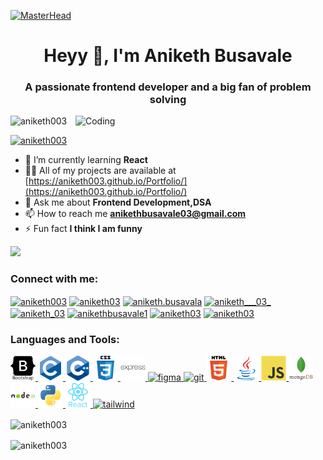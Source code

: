 [![MasterHead](https://www.lenny76.com/wp-content/uploads/2018/03/hello-world.jpg)](https://aniketh003.github.io/Portfolio/)
<h1 align="center">Heyy 👋, I'm Aniketh Busavale</h1>
<h3 align="center">
  A passionate frontend developer and a big fan of problem solving
</h3>
<img
  align="right"
  alt="Coding"
  width="400"
  src="https://cdn.dribbble.com/users/1162077/screenshots/4649464/skatter-programmer.gif"
/>
<p align="left">
  <img
    src="https://komarev.com/ghpvc/?username=aniketh003&label=Profile%20views&color=0e75b6&style=flat"
    alt="aniketh003"
  />
</p>

<p align="left">
  <a href="https://twitter.com/aniketh003" target="blank"
    ><img
      src="https://img.shields.io/twitter/follow/aniketh003?logo=twitter&style=for-the-badge"
      alt="aniketh003"
  /></a>
</p>

- 🌱 I’m currently learning **React** 
- 👨‍💻 All of my projects are available at [https://aniketh003.github.io/Portfolio/](https://aniketh003.github.io/Portfolio/)
- 💬 Ask me about **Frontend Development,DSA**
- 📫 How to reach me **anikethbusavale03@gmail.com**
- ⚡ Fun fact **I think I am funny**

![](https://quotes-github-readme.vercel.app/api?type=horizontal&theme=dark)
<h3 align="left">Connect with me:</h3>
<p align="left">
  <a href="https://twitter.com/aniketh003" target="blank"
    ><img
      align="center"
      src="https://raw.githubusercontent.com/rahuldkjain/github-profile-readme-generator/master/src/images/icons/Social/twitter.svg"
      alt="aniketh003"
      height="30"
      width="40"
  /></a>
  <a href="https://linkedin.com/in/aniketh03" target="blank"
    ><img
      align="center"
      src="https://raw.githubusercontent.com/rahuldkjain/github-profile-readme-generator/master/src/images/icons/Social/linked-in-alt.svg"
      alt="aniketh03"
      height="30"
      width="40"
  /></a>
  <a href="https://fb.com/aniketh.busavala" target="blank"
    ><img
      align="center"
      src="https://raw.githubusercontent.com/rahuldkjain/github-profile-readme-generator/master/src/images/icons/Social/facebook.svg"
      alt="aniketh.busavala"
      height="30"
      width="40"
  /></a>
  <a href="https://instagram.com/aniketh___03_" target="blank"
    ><img
      align="center"
      src="https://raw.githubusercontent.com/rahuldkjain/github-profile-readme-generator/master/src/images/icons/Social/instagram.svg"
      alt="aniketh___03_"
      height="30"
      width="40"
  /></a>
  <a href="https://www.codechef.com/users/aniketh_03" target="blank"
    ><img
      align="center"
      src="https://cdn.jsdelivr.net/npm/simple-icons@3.1.0/icons/codechef.svg"
      alt="aniketh_03"
      height="30"
      width="40"
  /></a>
  <a href="https://www.hackerrank.com/anikethbusavale1" target="blank"
    ><img
      align="center"
      src="https://raw.githubusercontent.com/rahuldkjain/github-profile-readme-generator/master/src/images/icons/Social/hackerrank.svg"
      alt="anikethbusavale1"
      height="30"
      width="40"
  /></a>
  <a href="https://www.leetcode.com/aniketh03" target="blank"
    ><img
      align="center"
      src="https://raw.githubusercontent.com/rahuldkjain/github-profile-readme-generator/master/src/images/icons/Social/leet-code.svg"
      alt="aniketh03"
      height="30"
      width="40"
  /></a>
  <a href="https://auth.geeksforgeeks.org/user/aniketh03" target="blank"
    ><img
      align="center"
      src="https://raw.githubusercontent.com/rahuldkjain/github-profile-readme-generator/master/src/images/icons/Social/geeks-for-geeks.svg"
      alt="aniketh03"
      height="30"
      width="40"
  /></a>
</p>

<h3 align="left">Languages and Tools:</h3>
<p align="left">
  <a href="https://getbootstrap.com" target="_blank" rel="noreferrer">
    <img
      src="https://raw.githubusercontent.com/devicons/devicon/master/icons/bootstrap/bootstrap-plain-wordmark.svg"
      alt="bootstrap"
      width="40"
      height="40"
    />
  </a>
  <a href="https://www.cprogramming.com/" target="_blank" rel="noreferrer">
    <img
      src="https://raw.githubusercontent.com/devicons/devicon/master/icons/c/c-original.svg"
      alt="c"
      width="40"
      height="40"
    />
  </a>
  <a href="https://www.w3schools.com/cpp/" target="_blank" rel="noreferrer">
    <img
      src="https://raw.githubusercontent.com/devicons/devicon/master/icons/cplusplus/cplusplus-original.svg"
      alt="cplusplus"
      width="40"
      height="40"
    />
  </a>
  <a href="https://www.w3schools.com/css/" target="_blank" rel="noreferrer">
    <img
      src="https://raw.githubusercontent.com/devicons/devicon/master/icons/css3/css3-original-wordmark.svg"
      alt="css3"
      width="40"
      height="40"
    />
  </a>
  <a href="https://expressjs.com" target="_blank" rel="noreferrer">
    <img
      src="https://raw.githubusercontent.com/devicons/devicon/master/icons/express/express-original-wordmark.svg"
      alt="express"
      width="40"
      height="40"
    />
  </a>
  <a href="https://www.figma.com/" target="_blank" rel="noreferrer">
    <img
      src="https://www.vectorlogo.zone/logos/figma/figma-icon.svg"
      alt="figma"
      width="40"
      height="40"
    />
  </a>
  <a href="https://git-scm.com/" target="_blank" rel="noreferrer">
    <img
      src="https://www.vectorlogo.zone/logos/git-scm/git-scm-icon.svg"
      alt="git"
      width="40"
      height="40"
    />
  </a>
  <a href="https://www.w3.org/html/" target="_blank" rel="noreferrer">
    <img
      src="https://raw.githubusercontent.com/devicons/devicon/master/icons/html5/html5-original-wordmark.svg"
      alt="html5"
      width="40"
      height="40"
    />
  </a>
  <a href="https://www.java.com" target="_blank" rel="noreferrer">
    <img
      src="https://raw.githubusercontent.com/devicons/devicon/master/icons/java/java-original.svg"
      alt="java"
      width="40"
      height="40"
    />
  </a>
  <a
    href="https://developer.mozilla.org/en-US/docs/Web/JavaScript"
    target="_blank"
    rel="noreferrer"
  >
    <img
      src="https://raw.githubusercontent.com/devicons/devicon/master/icons/javascript/javascript-original.svg"
      alt="javascript"
      width="40"
      height="40"
    />
  </a>
  <a href="https://www.mongodb.com/" target="_blank" rel="noreferrer">
    <img
      src="https://raw.githubusercontent.com/devicons/devicon/master/icons/mongodb/mongodb-original-wordmark.svg"
      alt="mongodb"
      width="40"
      height="40"
    />
  </a>
  <a href="https://nodejs.org" target="_blank" rel="noreferrer">
    <img
      src="https://raw.githubusercontent.com/devicons/devicon/master/icons/nodejs/nodejs-original-wordmark.svg"
      alt="nodejs"
      width="40"
      height="40"
    />
  </a>
  <a href="https://www.python.org" target="_blank" rel="noreferrer">
    <img
      src="https://raw.githubusercontent.com/devicons/devicon/master/icons/python/python-original.svg"
      alt="python"
      width="40"
      height="40"
    />
  </a>
  <a href="https://reactjs.org/" target="_blank" rel="noreferrer">
    <img
      src="https://raw.githubusercontent.com/devicons/devicon/master/icons/react/react-original-wordmark.svg"
      alt="react"
      width="40"
      height="40"
    />
  </a>
  <a href="https://tailwindcss.com/" target="_blank" rel="noreferrer">
    <img
      src="https://www.vectorlogo.zone/logos/tailwindcss/tailwindcss-icon.svg"
      alt="tailwind"
      width="40"
      height="40"
    />
  </a>
</p>

<p>
  <img
    align="center"
    src="https://github-readme-stats.vercel.app/api/top-langs/?username=Aniketh003&theme=dark&hide_border=false&include_all_commits=false&count_private=false&layout=compact"
    alt="aniketh003"
  />
</p>

<p>
  <img
    align="center"
    src="https://github-readme-streak-stats.herokuapp.com/?user=Aniketh003&theme=dark&hide_border=false"
    alt="aniketh003"
  />
</p>

